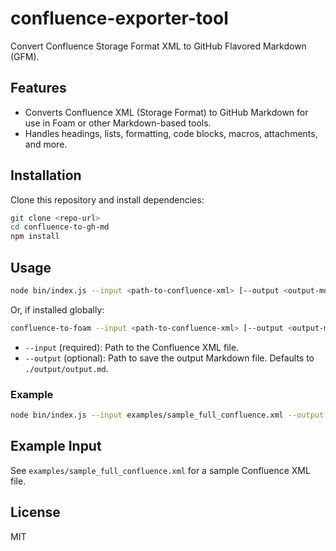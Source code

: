# confluence-exporter-tool

Convert Confluence Storage Format XML to GitHub Flavored Markdown (GFM).

## Features
- Converts Confluence XML (Storage Format) to GitHub Markdown for use in Foam or other Markdown-based tools.
- Handles headings, lists, formatting, code blocks, macros, attachments, and more.

## Installation

Clone this repository and install dependencies:

```bash
git clone <repo-url>
cd confluence-to-gh-md
npm install
```

## Usage

```bash
node bin/index.js --input <path-to-confluence-xml> [--output <output-md-file>]
```

Or, if installed globally:

```bash
confluence-to-foam --input <path-to-confluence-xml> [--output <output-md-file>]
```

- `--input` (required): Path to the Confluence XML file.
- `--output` (optional): Path to save the output Markdown file. Defaults to `./output/output.md`.

### Example

```bash
node bin/index.js --input examples/sample_full_confluence.xml --output output.md
```

## Example Input
See `examples/sample_full_confluence.xml` for a sample Confluence XML file.

## License
MIT
